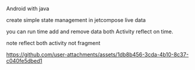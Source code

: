Android with java

create simple state management in jetcompose live data

you can run time add and remove data both Activity reflect on time.

note reflect both activity not fragment

https://github.com/user-attachments/assets/1db8b456-3cda-4b10-8c37-c040fe5dbed1

